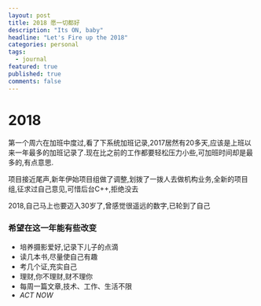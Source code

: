 ```yaml
---
layout: post
title: 2018 愿一切都好
description: "Its ON, baby"
headline: "Let's Fire up the 2018"
categories: personal
tags:
  - journal
featured: true
published: true
comments: false
---
```

>

# 2018
第一个周六在加班中度过,看了下系统加班记录,2017居然有20多天,应该是上班以来一年最多的加班记录了.现在比之前的工作都要轻松压力小些,可加班时间却是最多的,有点意思.

项目接近尾声,新年伊始项目组做了调整,划拨了一拨人去做机构业务,全新的项目组,征求过自己意见,可惜后台C++,拒绝没去

2018,自己马上也要迈入30岁了,曾感觉很遥远的数字,已轮到了自己
### 希望在这一年能有些改变
* 培养摄影爱好,记录下儿子的点滴
* 读几本书,尽量使自己有趣
* 考几个证,充实自己
* 理财,你不理财,财不理你
* 每周一篇文章,技术、工作、生活不限
* *ACT NOW*
